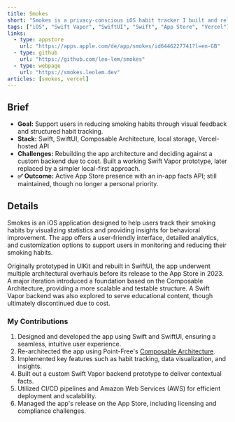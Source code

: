 ```yaml
---
title: Smokes
short: "Smokes is a privacy-conscious iOS habit tracker I built and released in 2023. It helps users track their smoking habits with visual feedback and structured habit tracking"
tags: ["iOS", "Swift Vapor", "SwiftUI", "Swift", "App Store", "Vercel"]
links:
  - type: appstore
    url: "https://apps.apple.com/de/app/smokes/id6446227741?l=en-GB"
  - type: github
    url: "https://github.com/leo-lem/smokes"
  - type: webpage
    url: "https://smokes.leolem.dev"
articles: [smokes, vercel]
---
```


## Brief

- **Goal:** Support users in reducing smoking habits through visual feedback and structured habit tracking.
- **Stack:** Swift, SwiftUI, Composable Architecture, local storage, Vercel-hosted API
- **Challenges:** Rebuilding the app architecture and deciding against a custom backend due to cost. Built a working Swift Vapor prototype, later replaced by a simpler local-first approach.
- **✅ Outcome:** Active App Store presence with an in-app facts API; still maintained, though no longer a personal priority.

## Details

Smokes is an iOS application designed to help users track their smoking habits by visualizing statistics and providing insights for behavioral improvement. The app offers a user-friendly interface, detailed analytics, and customization options to support users in monitoring and reducing their smoking habits.

Originally prototyped in UIKit and rebuilt in SwiftUI, the app underwent multiple architectural overhauls before its release to the App Store in 2023. A major iteration introduced a foundation based on the Composable Architecture, providing a more scalable and testable structure. A Swift Vapor backend was also explored to serve educational content, though ultimately discontinued due to cost.

### My Contributions

1. Designed and developed the app using Swift and SwiftUI, ensuring a seamless, intuitive user experience.
2. Re-architected the app using Point-Free's [Composable Architecture](https://pointfree.co/collections/composable-architecture).
3. Implemented key features such as habit tracking, data visualization, and insights.
4. Built out a custom Swift Vapor backend prototype to deliver contextual facts.
5. Utilized CI/CD pipelines and Amazon Web Services (AWS) for efficient deployment and scalability.
6. Managed the app's release on the App Store, including licensing and compliance challenges.